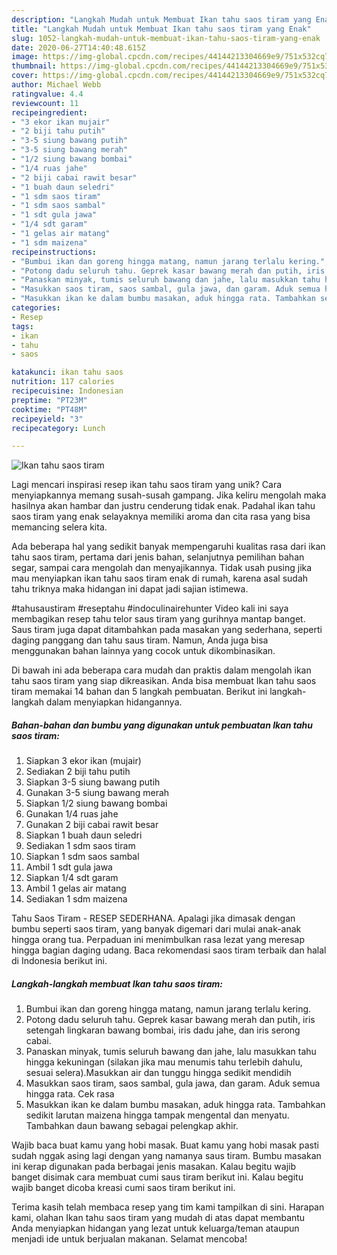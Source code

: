 ```yaml
---
description: "Langkah Mudah untuk Membuat Ikan tahu saos tiram yang Enak"
title: "Langkah Mudah untuk Membuat Ikan tahu saos tiram yang Enak"
slug: 1052-langkah-mudah-untuk-membuat-ikan-tahu-saos-tiram-yang-enak
date: 2020-06-27T14:40:48.615Z
image: https://img-global.cpcdn.com/recipes/44144213304669e9/751x532cq70/ikan-tahu-saos-tiram-foto-resep-utama.jpg
thumbnail: https://img-global.cpcdn.com/recipes/44144213304669e9/751x532cq70/ikan-tahu-saos-tiram-foto-resep-utama.jpg
cover: https://img-global.cpcdn.com/recipes/44144213304669e9/751x532cq70/ikan-tahu-saos-tiram-foto-resep-utama.jpg
author: Michael Webb
ratingvalue: 4.4
reviewcount: 11
recipeingredient:
- "3 ekor ikan mujair"
- "2 biji tahu putih"
- "3-5 siung bawang putih"
- "3-5 siung bawang merah"
- "1/2 siung bawang bombai"
- "1/4 ruas jahe"
- "2 biji cabai rawit besar"
- "1 buah daun seledri"
- "1 sdm saos tiram"
- "1 sdm saos sambal"
- "1 sdt gula jawa"
- "1/4 sdt garam"
- "1 gelas air matang"
- "1 sdm maizena"
recipeinstructions:
- "Bumbui ikan dan goreng hingga matang, namun jarang terlalu kering."
- "Potong dadu seluruh tahu. Geprek kasar bawang merah dan putih, iris setengah lingkaran bawang bombai, iris dadu jahe, dan iris serong cabai."
- "Panaskan minyak, tumis seluruh bawang dan jahe, lalu masukkan tahu hingga kekuningan (silakan jika mau menumis tahu terlebih dahulu, sesuai selera).Masukkan air dan tunggu hingga sedikit mendidih"
- "Masukkan saos tiram, saos sambal, gula jawa, dan garam. Aduk semua hingga rata. Cek rasa"
- "Masukkan ikan ke dalam bumbu masakan, aduk hingga rata. Tambahkan sedikit larutan maizena hingga tampak mengental dan menyatu. Tambahkan daun bawang sebagai pelengkap akhir."
categories:
- Resep
tags:
- ikan
- tahu
- saos

katakunci: ikan tahu saos 
nutrition: 117 calories
recipecuisine: Indonesian
preptime: "PT23M"
cooktime: "PT48M"
recipeyield: "3"
recipecategory: Lunch

---
```



![Ikan tahu saos tiram](https://img-global.cpcdn.com/recipes/44144213304669e9/751x532cq70/ikan-tahu-saos-tiram-foto-resep-utama.jpg)

Lagi mencari inspirasi resep ikan tahu saos tiram yang unik? Cara menyiapkannya memang susah-susah gampang. Jika keliru mengolah maka hasilnya akan hambar dan justru cenderung tidak enak. Padahal ikan tahu saos tiram yang enak selayaknya memiliki aroma dan cita rasa yang bisa memancing selera kita.

Ada beberapa hal yang sedikit banyak mempengaruhi kualitas rasa dari ikan tahu saos tiram, pertama dari jenis bahan, selanjutnya pemilihan bahan segar, sampai cara mengolah dan menyajikannya. Tidak usah pusing jika mau menyiapkan ikan tahu saos tiram enak di rumah, karena asal sudah tahu triknya maka hidangan ini dapat jadi sajian istimewa.

#tahusaustiram #reseptahu #indoculinairehunter Video kali ini saya membagikan resep tahu telor saus tiram yang gurihnya mantap banget. Saus tiram juga dapat ditambahkan pada masakan yang sederhana, seperti daging panggang dan tahu saus tiram. Namun, Anda juga bisa menggunakan bahan lainnya yang cocok untuk dikombinasikan.


Di bawah ini ada beberapa cara mudah dan praktis dalam mengolah ikan tahu saos tiram yang siap dikreasikan. Anda bisa membuat Ikan tahu saos tiram memakai 14 bahan dan 5 langkah pembuatan. Berikut ini langkah-langkah dalam menyiapkan hidangannya.

<!--inarticleads1-->

##### Bahan-bahan dan bumbu yang digunakan untuk pembuatan Ikan tahu saos tiram:

1. Siapkan 3 ekor ikan (mujair)
1. Sediakan 2 biji tahu putih
1. Siapkan 3-5 siung bawang putih
1. Gunakan 3-5 siung bawang merah
1. Siapkan 1/2 siung bawang bombai
1. Gunakan 1/4 ruas jahe
1. Gunakan 2 biji cabai rawit besar
1. Siapkan 1 buah daun seledri
1. Sediakan 1 sdm saos tiram
1. Siapkan 1 sdm saos sambal
1. Ambil 1 sdt gula jawa
1. Siapkan 1/4 sdt garam
1. Ambil 1 gelas air matang
1. Sediakan 1 sdm maizena


Tahu Saos Tiram - RESEP SEDERHANA. Apalagi jika dimasak dengan bumbu seperti saos tiram, yang banyak digemari dari mulai anak-anak hingga orang tua. Perpaduan ini menimbulkan rasa lezat yang meresap hingga bagian daging udang. Baca rekomendasi saos tiram terbaik dan halal di Indonesia berikut ini. 

<!--inarticleads2-->

##### Langkah-langkah membuat Ikan tahu saos tiram:

1. Bumbui ikan dan goreng hingga matang, namun jarang terlalu kering.
1. Potong dadu seluruh tahu. Geprek kasar bawang merah dan putih, iris setengah lingkaran bawang bombai, iris dadu jahe, dan iris serong cabai.
1. Panaskan minyak, tumis seluruh bawang dan jahe, lalu masukkan tahu hingga kekuningan (silakan jika mau menumis tahu terlebih dahulu, sesuai selera).Masukkan air dan tunggu hingga sedikit mendidih
1. Masukkan saos tiram, saos sambal, gula jawa, dan garam. Aduk semua hingga rata. Cek rasa
1. Masukkan ikan ke dalam bumbu masakan, aduk hingga rata. Tambahkan sedikit larutan maizena hingga tampak mengental dan menyatu. Tambahkan daun bawang sebagai pelengkap akhir.


Wajib baca buat kamu yang hobi masak. Buat kamu yang hobi masak pasti sudah nggak asing lagi dengan yang namanya saus tiram. Bumbu masakan ini kerap digunakan pada berbagai jenis masakan. Kalau begitu wajib banget disimak cara membuat cumi saus tiram berikut ini. Kalau begitu wajib banget dicoba kreasi cumi saos tiram berikut ini. 

Terima kasih telah membaca resep yang tim kami tampilkan di sini. Harapan kami, olahan Ikan tahu saos tiram yang mudah di atas dapat membantu Anda menyiapkan hidangan yang lezat untuk keluarga/teman ataupun menjadi ide untuk berjualan makanan. Selamat mencoba!
